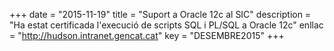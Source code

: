 +++
date        = "2015-11-19"
title       = "Suport a Oracle 12c al SIC"
description = "Ha estat certificada l'execució de scripts SQL i PL/SQL a Oracle 12c"
enllac	    = "http://hudson.intranet.gencat.cat"
key         = "DESEMBRE2015"
+++
